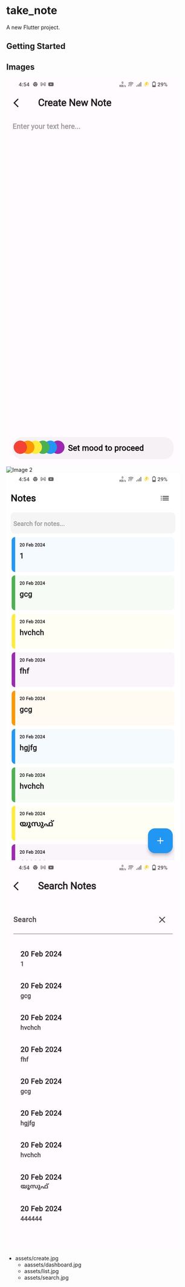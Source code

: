 # take_note

A new Flutter project.

## Getting Started
## Images

![Image 1](assets/create.jpg)
![Image 2](aassets/dashboard.jpg)
![Image 3](assets/list.jpg)
![Image 4](assets/search.jpg)

- assets/create.jpg
    - aassets/dashboard.jpg
    - assets/list.jpg
    - assets/search.jpg